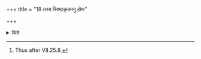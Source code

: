 +++
title = "18 तस्य स्विष्टकृतमनु होमः"

+++

<details><summary>थिते</summary>

18. The offering of it is to be done after the Sviṣṭakr̥t (-libation).[^1]  

[^1]: Thus after VII.25.8.  
</details>
